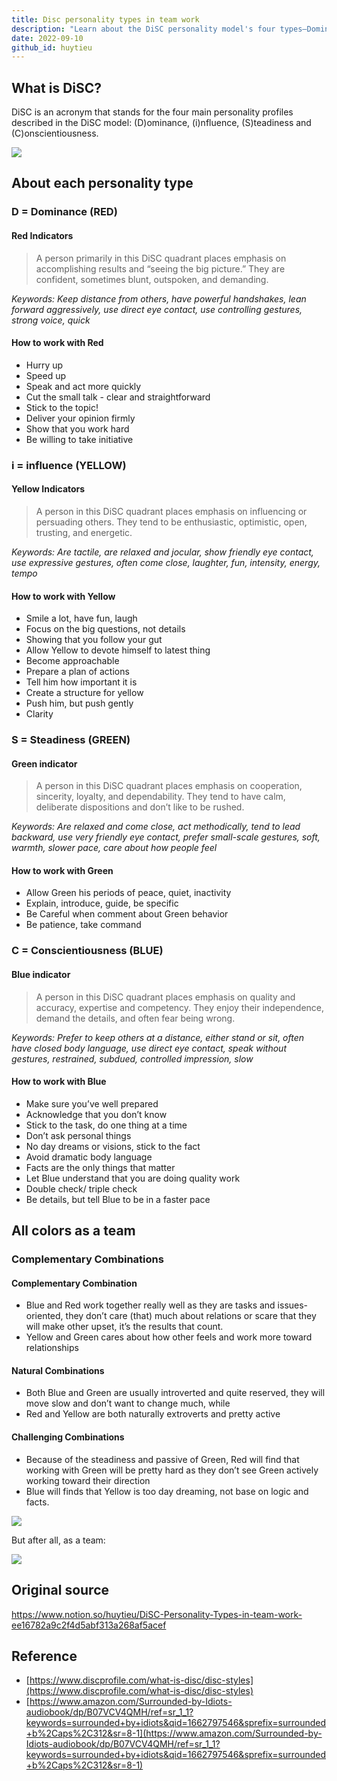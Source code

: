 ```yaml
---
title: Disc personality types in team work
description: "Learn about the DiSC personality model's four types—Dominance, Influence, Steadiness, and Conscientiousness—and how understanding these traits improves teamwork and communication."
date: 2022-09-10
github_id: huytieu
---
```


## What is DiSC?

DiSC is an acronym that stands for the four main personality profiles described in the DiSC model: (D)ominance, (i)nfluence, (S)teadiness and (C)onscientiousness.

![](assets/disc-personality-types-in-team-work_communication-disc-personality-types.webp)

## About each personality type

### D = Dominance (RED)

#### Red Indicators

> A person primarily in this DiSC quadrant places emphasis on accomplishing results and “seeing the big picture.” They are confident, sometimes blunt, outspoken, and demanding.

_Keywords: Keep distance from others, have powerful handshakes, lean forward aggressively, use direct eye contact, use controlling gestures, strong voice, quick_

#### How to work with Red

- Hurry up
- Speed up
- Speak and act more quickly
- Cut the small talk - clear and straightforward
- Stick to the topic!
- Deliver your opinion firmly
- Show that you work hard
- Be willing to take initiative

### i = influence (YELLOW)

#### Yellow Indicators

> A person in this DiSC quadrant places emphasis on influencing or persuading others. They tend to be enthusiastic, optimistic, open, trusting, and energetic.

_Keywords: Are tactile, are relaxed and jocular, show friendly eye contact, use expressive gestures, often come close, laughter, fun, intensity, energy, tempo_

#### How to work with Yellow

- Smile a lot, have fun, laugh
- Focus on the big questions, not details
- Showing that you follow your gut
- Allow Yellow to devote himself to latest thing
- Become approachable
- Prepare a plan of actions
- Tell him how important it is
- Create a structure for yellow
- Push him, but push gently
- Clarity

### S = Steadiness (GREEN)

#### Green indicator

> A person in this DiSC quadrant places emphasis on cooperation, sincerity, loyalty, and dependability. They tend to have calm, deliberate dispositions and don’t like to be rushed.

_Keywords: Are relaxed and come close, act methodically, tend to lead backward, use very friendly eye contact, prefer small-scale gestures, soft, warmth, slower pace, care about how people feel_

#### How to work with Green

- Allow Green his periods of peace, quiet, inactivity
- Explain, introduce, guide, be specific
- Be Careful when comment about Green behavior
- Be patience, take command

### C = Conscientiousness (BLUE)

#### Blue indicator

> A person in this DiSC quadrant places emphasis on quality and accuracy, expertise and competency. They enjoy their independence, demand the details, and often fear being wrong.

_Keywords: Prefer to keep others at a distance, either stand or sit, often have closed body language, use direct eye contact, speak without gestures, restrained, subdued, controlled impression, slow_

#### How to work with Blue

- Make sure you’ve well prepared
- Acknowledge that you don’t know
- Stick to the task, do one thing at a time
- Don’t ask personal things
- No day dreams or visions, stick to the fact
- Avoid dramatic body language
- Facts are the only things that matter
- Let Blue understand that you are doing quality work
- Double check/ triple check
- Be details, but tell Blue to be in a faster pace

## All colors as a team

### Complementary Combinations

#### Complementary Combination

- Blue and Red work together really well as they are tasks and issues-oriented, they don’t care (that) much about relations or scare that they will make other upset, it’s the results that count.
- Yellow and Green cares about how other feels and work more toward relationships

#### Natural Combinations

- Both Blue and Green are usually introverted and quite reserved, they will move slow and don’t want to change much, while
- Red and Yellow are both naturally extroverts and pretty active

#### Challenging Combinations

- Because of the steadiness and passive of Green, Red will find that working with Green will be pretty hard as they don’t see Green actively working toward their direction
- Blue will finds that Yellow is too day dreaming, not base on logic and facts.

![](assets/disc-personality-types-in-team-work_communication-disc-personality-types-2.webp)

But after all, as a team:

![](assets/disc-personality-types-in-team-work_communication-disc-personality-types-3.webp)

## Original source

https://www.notion.so/huytieu/DiSC-Personality-Types-in-team-work-ee16782a9c2f4d5abf313a268af5acef

## Reference

- [https://www.discprofile.com/what-is-disc/disc-styles](https://www.discprofile.com/what-is-disc/disc-styles)
- [https://www.amazon.com/Surrounded-by-Idiots-audiobook/dp/B07VCV4QMH/ref=sr_1_1?keywords=surrounded+by+idiots&qid=1662797546&sprefix=surrounded+b%2Caps%2C312&sr=8-1](https://www.amazon.com/Surrounded-by-Idiots-audiobook/dp/B07VCV4QMH/ref=sr_1_1?keywords=surrounded+by+idiots&qid=1662797546&sprefix=surrounded+b%2Caps%2C312&sr=8-1)

